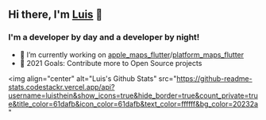 ## Hi there, I'm [Luis](https://luisthein.de) 👋

### I'm a developer by day and a developer by night!
- 🔭 I’m currently working on [apple_maps_flutter](LuisThein/apple_maps_flutter)/[platform_maps_flutter](LuisThein/platform_maps_flutter)
- 🥅 2021 Goals: Contribute more to Open Source projects

<img align="center" alt="Luis's Github Stats" src="https://github-readme-stats.codestackr.vercel.app/api?username=luisthein&show_icons=true&hide_border=true&count_private=true&title_color=61dafb&icon_color=61dafb&text_color=ffffff&bg_color=20232a"


